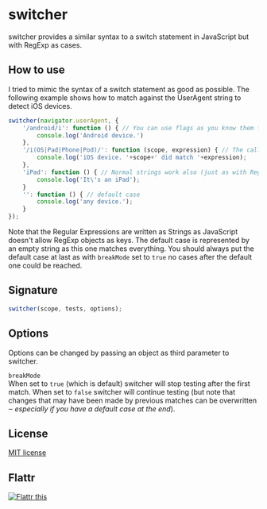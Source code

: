 # switcher
switcher provides a similar syntax to a switch statement in JavaScript but with RegExp as cases.

## How to use
I tried to mimic the syntax of a switch statement as good as possible. The following example shows how to match against the UserAgent string to detect iOS devices.

```javascript
switcher(navigator.userAgent, {
	'/android/i': function () { // You can use flags as you know them from RegExp.
		console.log('Android device.')
	},
	'/i(OS|Pad|Phone|Pod)/': function (scope, expression) { // The callback receives the scope variable and the matched expression as parameters.
		console.log('iOS device. '+scope+' did match '+expression);
	},
	'iPad': function () { // Normal strings work also (just as with RegExp). Note that this case will not be reached as the case before will match, unless breakMode is set to false (see below).
		console.log('It\'s an iPad');
	}
	'': function () { // default case
		console.log('any device.');
	}
});
```

Note that the Regular Expressions are written as Strings as JavaScript doesn't allow RegExp objects as keys. The default case is represented by an empty string as this one matches everything. You should always put the default case at last as with ``breakMode`` set to ``true`` no cases after the default one could be reached.

## Signature
```javascript
switcher(scope, tests, options);
```

## Options
Options can be changed by passing an object as third parameter to switcher.

``breakMode``  
When set to ``true`` (which is default) switcher will stop testing after the first match. When set to ``false`` switcher will continue testing (but note that changes that may have been made by previous matches can be overwritten ‒ *especially if you have a default case at the end*).

## License
[MIT license](http://opensource.org/licenses/MIT)

## Flattr
<a href="http://flattr.com/thing/1097660/switcher">
<img src="http://api.flattr.com/button/flattr-badge-large.png" alt="Flattr this" title="Flattr this" border="0" /></a>
